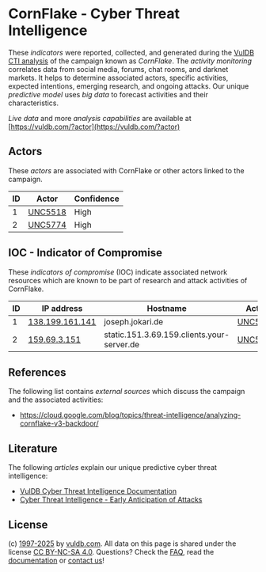 # CornFlake - Cyber Threat Intelligence

These _indicators_ were reported, collected, and generated during the [VulDB CTI analysis](https://vuldb.com/?kb.cti) of the campaign known as _CornFlake_. The _activity monitoring_ correlates data from social media, forums, chat rooms, and darknet markets. It helps to determine associated actors, specific activities, expected intentions, emerging research, and ongoing attacks. Our unique _predictive model_ uses _big data_ to forecast activities and their characteristics.

_Live data_ and more _analysis capabilities_ are available at [https://vuldb.com/?actor](https://vuldb.com/?actor)

## Actors

These _actors_ are associated with CornFlake or other actors linked to the campaign.

ID | Actor | Confidence
-- | ----- | ----------
1 | [UNC5518](https://vuldb.com/?actor.unc5518) | High
2 | [UNC5774](https://vuldb.com/?actor.unc5774) | High

## IOC - Indicator of Compromise

These _indicators of compromise_ (IOC) indicate associated network resources which are known to be part of research and attack activities of CornFlake.

ID | IP address | Hostname | Actor | Confidence
-- | ---------- | -------- | ----- | ----------
1 | [138.199.161.141](https://vuldb.com/?ip.138.199.161.141) | joseph.jokari.de | [UNC5518](https://vuldb.com/?actor.unc5518) | High
2 | [159.69.3.151](https://vuldb.com/?ip.159.69.3.151) | static.151.3.69.159.clients.your-server.de | [UNC5774](https://vuldb.com/?actor.unc5774) | High

## References

The following list contains _external sources_ which discuss the campaign and the associated activities:

* https://cloud.google.com/blog/topics/threat-intelligence/analyzing-cornflake-v3-backdoor/

## Literature

The following _articles_ explain our unique predictive cyber threat intelligence:

* [VulDB Cyber Threat Intelligence Documentation](https://vuldb.com/?kb.cti)
* [Cyber Threat Intelligence - Early Anticipation of Attacks](https://www.scip.ch/en/?labs.20201022)

## License

(c) [1997-2025](https://vuldb.com/?kb.changelog) by [vuldb.com](https://vuldb.com/?kb.about). All data on this page is shared under the license [CC BY-NC-SA 4.0](https://creativecommons.org/licenses/by-nc-sa/4.0/). Questions? Check the [FAQ](https://vuldb.com/?kb.faq), read the [documentation](https://vuldb.com/?kb) or [contact us](https://vuldb.com/?contact)!
